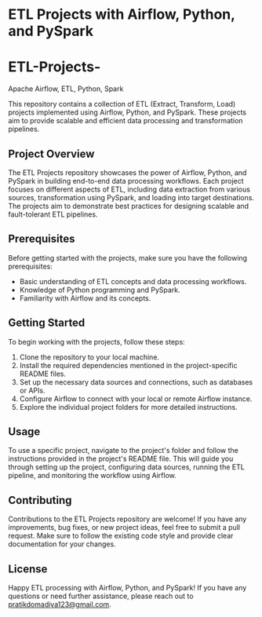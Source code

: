 

# ETL Projects with Airflow, Python, and PySpark

# ETL-Projects-
Apache Airflow, ETL, Python, Spark

This repository contains a collection of ETL (Extract, Transform, Load) projects implemented using Airflow, Python, and PySpark. These projects aim to provide scalable and efficient data processing and transformation pipelines.


## Project Overview
The ETL Projects repository showcases the power of Airflow, Python, and PySpark in building end-to-end data processing workflows. Each project focuses on different aspects of ETL, including data extraction from various sources, transformation using PySpark, and loading into target destinations. The projects aim to demonstrate best practices for designing scalable and fault-tolerant ETL pipelines.

## Prerequisites
Before getting started with the projects, make sure you have the following prerequisites:
- Basic understanding of ETL concepts and data processing workflows.
- Knowledge of Python programming and PySpark.
- Familiarity with Airflow and its concepts.

## Getting Started
To begin working with the projects, follow these steps:
1. Clone the repository to your local machine.
2. Install the required dependencies mentioned in the project-specific README files.
3. Set up the necessary data sources and connections, such as databases or APIs.
4. Configure Airflow to connect with your local or remote Airflow instance.
5. Explore the individual project folders for more detailed instructions.


## Usage
To use a specific project, navigate to the project's folder and follow the instructions provided in the project's README file. This will guide you through setting up the project, configuring data sources, running the ETL pipeline, and monitoring the workflow using Airflow.

## Contributing
Contributions to the ETL Projects repository are welcome! If you have any improvements, bug fixes, or new project ideas, feel free to submit a pull request. Make sure to follow the existing code style and provide clear documentation for your changes.

## License

Happy ETL processing with Airflow, Python, and PySpark! If you have any questions or need further assistance, please reach out to pratikdomadiya123@gmail.com.
